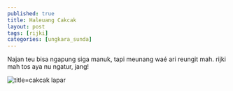 ```yaml
---
published: true
title: Haleuang Cakcak
layout: post
tags: [rijki]
categories: [ungkara_sunda]
---
```

Najan teu bisa ngapung siga manuk, tapi meunang waé ari reungit mah.
rijki mah tos aya nu ngatur, jang!

![title=cakcak lapar](http://cakcak.yn.lt/cakcak.jpg)